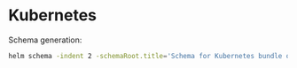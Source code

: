 # Kubernetes

Schema generation:
```bash
helm schema -indent 2 -schemaRoot.title='Schema for Kubernetes bundle of Flanksource Mission Control' -input values.yaml
```
